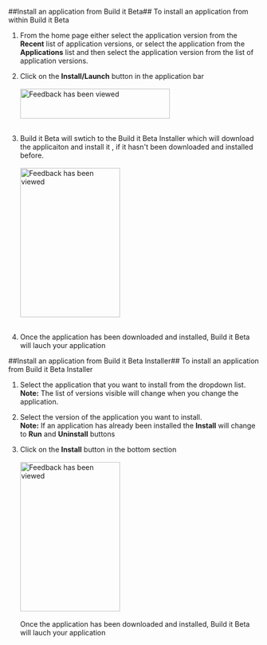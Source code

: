 ##Install an application from Build it Beta##
To install an application from within Build it Beta<br>

1. From the home page either select the application version from the **Recent** list of application versions, or select the application from the **Applications** list and then select the application version from the list of application versions.

1. Click on the **Install/Launch** button in the application bar<br><br>
 <img src="..\Images\InstallLaunchAppbar.png" alt="Feedback has been viewed" height="60" width="300"><br><br>
1. Build it Beta will swtich to the Build it Beta Installer which will download the applicaiton and install it , if it hasn't been downloaded and installed before.<br><br>
 <img src="..\Images\BIBInstallerDownloading.png" alt="Feedback has been viewed" height="300" width="200"> <br><br>
1. Once the application has been downloaded and installed, Build it Beta will lauch your application


##Install an application from Build it Beta Installer##
To install an application from Build it Beta Installer
 
1. Select the application that you want to install from the dropdown list. 
<br>**Note:** The list of versions visible will change when you change the application.
  
1. Select the version of the application you want to install. <br>**Note:** If an application has already been installed the **Install** will change to **Run** and **Uninstall** buttons
1. Click on the **Install** button in the bottom section<br><br>
 <img src="..\Images\BIBInstaller.png" alt="Feedback has been viewed" height="300" width="200"> <br><br>
Once the application has been downloaded and installed, Build it Beta will lauch your application


